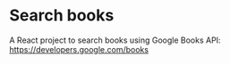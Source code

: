 # Search books

A React project to search books using Google Books API: https://developers.google.com/books 